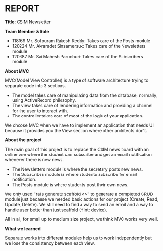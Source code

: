 REPORT
======

**Title**: CSIM Newsletter

**Team Member & Role**
- 118169 Mr. Solipuram Rakesh Reddy: Takes care of the Posts module
- 120224 Mr. Akraradet Sinsamersuk:  Takes care of the Newsletters module
- 120687 Mr. Sai Mahesh Paruchuri:   Takes care of the Subscribers module

**About MVC**

MVC(Model View Controller) is a type of software architecture trying to separate code into 3 sections.
- The model takes care of manipulating data from the database, normally, using ActiveRecord philosophy.
- The view takes care of rendering information and providing a channel for the user to interact with.
- The controller takes care of most of the logic of your application.

We choose MVC when we have to implement an application that needs UI because it provides you the View section where other architects don't.

**About the project**

The main goal of this project is to replace the CSIM news board with an online one where the student can subscribe and get an email notification whenever there is new news.
- The Newsletters module is where the secretary posts new news.
- The Subscribes module is where students subscribe for email notification.
- The Posts module is where students post their own news.

We only used "rails generate scaffold <>" to generate a completed CRUD module just because we needed basic actions for our project (Create, Read, Update, Delete). We still need to find a way to send an email and a way to handle user better than just scaffold (Hint: device). 

All in all, for small up to medium size project, we think MVC works very well.

**What we learned**

Separate works into different modules help us to work independently but we lose the consistency between each view.
